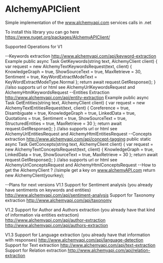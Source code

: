 # AlchemyAPIClient
Simple implementation of the www.alchemyapi.com services calls in .net

To install this library you can go here https://www.nuget.org/packages/AlchemyAPIClient/

Supported Operations for V1

--Keywords extraction
http://www.alchemyapi.com/api/keyword-extraction
Example
public async Task<AlchemyKeywordsResponse> GetKeywords(string text, AlchemyClient client)
{
    var request = new AlchemyTextKeywordsRequest(text, client)
    {
        KnowledgeGraph = true,
        ShowSourceText = true,
        MaxRetrieve = 30,
        Sentiment = true,
        KeyWordExtractModeText = KeyWordExtractModeType.Normal
    };
    return await request.GetResponse();
}
//also supports url or html see AlchemyUrlKeywordsRequest and AlchemyHtmlKeywordsRequest
--Entities Extraction
http://www.alchemyapi.com/api/entity-extraction
Example
public async Task<AlchemyEntitiesResponse> GetEntities(string text, AlchemyClient client)
{
    var request = new AlchemyTextEntitiesRequest(text, client)
    {
        Coreference = true,
        Disambiguate = true,
        KnowledgeGraph = true,
        LinkedData = true,
        Quotations = true,
        Sentiment = true,
        ShowSourceText = true,
        StructuredEntities = true,
        MaxRetrieve = 30
    };
    return await request.GetResponse();
}
//also supports url or html see AlchemyUrlEntitiesRequest and AlchemyHtmlEntitiesRequest
--Concepts extraction
http://www.alchemyapi.com/api/concept-tagging
public static async Task<AlchemyConceptsResponse> GetConcepts(string text, AlchemyClient client)
{
    var request = new AlchemyTextConceptsRequest(text, client)
    {
        KnowledgeGraph = true,
        LinkedData = true,
        ShowSourceText = true,
        MaxRetrieve = 30
    };
    return await request.GetResponse();
}
//also supports url or html see AlchemyUrlConceptsRequest and AlchemyHtmlConceptsRequest
--How to get the AlchemyClient ?
//simple get a key on www.alchemyAPI.com 
return new AlchemyClient(yourkey);

--Plans for next versions
V1.1
Support for Sentiment analysis (you already have sentiments on keywords and entities)
http://www.alchemyapi.com/api/sentiment-analysis
Support for Taxonomy extraction
http://www.alchemyapi.com/api/taxonomy

V1.2
Support for Author and Authors extraction (you already have that kind of information via entities extraction)
http://www.alchemyapi.com/api/author-extraction
http://www.alchemyapi.com/api/authors-extraction

V1.3
Support for Language extraction (you already have that information with responses)
http://www.alchemyapi.com/api/language-detection
Support for Text extraction
http://www.alchemyapi.com/api/text-extraction
Support for Relation extraction
http://www.alchemyapi.com/api/relation-extraction
